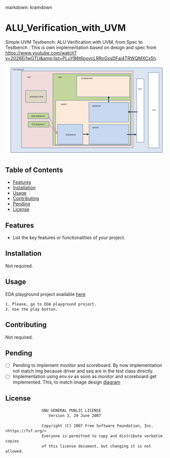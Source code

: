 markdown: kramdown
# ALU_Verification_with_UVM

Simple UVM Testbench: ALU Verification with UVM, from Spec to Testbench . This is own implementation based on design and spec from https://www.youtube.com/watch?v=2026Ei1wGTU&amp;list=PLuYB6t6povcLRRoGxsDFai4TRWQMXCx5h.

![blocks diagram](spec/ALU%20Block%20Diagram.jpg)

## Table of Contents

- [Features](#features)
- [Installation](#installation)
- [Usage](#usage)
- [Contributing](#contributing)
- [Pending](#pending)
- [License](#license)

## Features

- List the key features or functionalities of your project.

## Installation

Not required.

## Usage
EDA playground project available [here](https://www.edaplayground.com/x/KWCi)


    1. Please, go to EDA playground project.
    2. Use the play button.

## Contributing

Not required.

## Pending

- [ ] Pending to implement monitor and scoreboard. By now implementation not match img because driver and seq are in the test class directly.
- [ ] Implementation using env.sv as soon as monitor and scoreboard get implemented. This, to match image design [diagram](spec/ALU%20Block%20Diagram.jpg)

## License

                    GNU GENERAL PUBLIC LICENSE
                       Version 3, 29 June 2007

                    Copyright (C) 2007 Free Software Foundation, Inc. <https://fsf.org/>
                    Everyone is permitted to copy and distribute verbatim copies
                    of this license document, but changing it is not allowed.

